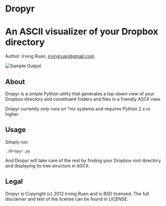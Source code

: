 Dropyr
=========================================

An ASCII visualizer of your Dropbox directory
=========================================

Author: Irving Ruan, [irvingruan@gmail.com](mailto:irvingruan@gmail.com)

![Sample Output](http://i.imgur.com/NRPgM.png)

About
-----

Dropyr is a simple Python utility that generates a top-down view of your Dropbox directory and constituent folders and files in a friendly ASCII view.

Dropyr currently only runs on *nix systems and requires Python 2.x or higher.

Usage
-----

Simply run:

`./Dropyr.py`

And Dropyr will take care of the rest by finding your Dropbox root directory and displaying its tree structure in ASCII.

Legal
-----

Dropyr is Copyright (c) 2012 Irving Ruan and is BSD licensed. The full disclaimer and text of the license can be found in LICENSE.